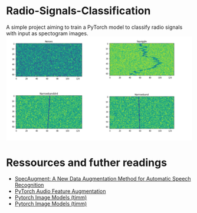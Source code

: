 # Radio-Signals-Classification
A simple project aiming to train a PyTorch model to classify radio signals with input as spectogram images.
![](https://github.com/ANYANTUDRE/Radio-Signals-Classification/blob/main/img/title.png)

# Ressources and futher readings
- [SpecAugment: A New Data Augmentation Method for Automatic Speech Recognition](https://research.google/blog/specaugment-a-new-data-augmentation-method-for-automatic-speech-recognition/)
- [PyTorch Audio Feature Augmentation](https://pytorch.org/audio/master/tutorials/audio_feature_augmentation_tutorial.html)
- [Pytorch Image Models (timm)](https://timm.fast.ai/)
- [Pytorch Image Models (timm)](https://github.com/huggingface/pytorch-image-models)
